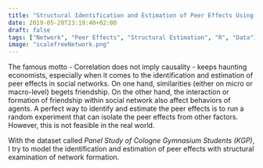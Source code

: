 ```yaml
---
title: "Structural Identification and Estimation of Peer Effects Using Network Data"
date: 2019-05-20T23:19:40+02:00
draft: false
tags: ["Network", "Peer Effects", "Structural Estimation", "R", "Data"]
image: "scalefreeNetwork.png"
---
```


The famous motto - Correlation does not imply causality - keeps haunting economists, especially when it comes to the identification and estimation of peer effects in social networks. On one hand, similarities (either on micro or macro-level) begets friendship. On the other hand, the interaction or formation of friendship within social network also affect behaviors of agents. A perfect way to identify and estimate the peer effects is to run a random experiment that can isolate the peer effects from other factors. However, this is not feasible in the real world.

With the dataset called *Panel Study of Cologne Gymnasium Students (KGP)*, I try to model the identification and estimation of peer effects with structural examination of network formation.

